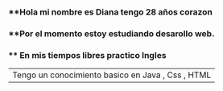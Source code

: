 <h3>**Hola mi nombre es Diana tengo 28 años corazon</h3>
<h3>**Por el momento estoy estudiando desarollo web.</h3>
<h3>** En mis tiempos libres practico Ingles </h3>
<table><tr><td>Tengo un conocimiento basico en Java , Css , HTML</table></tr></td>
<img src="![image](https://github.com/Beth031622/Beth031622/assets/163068554/6879d086-0623-4109-9912-dfd43552c319)/>


